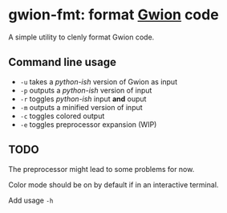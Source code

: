 # gwion-fmt: format [Gwion](https://github.com/Gwion/Gwion) code

A simple utility to clenly format Gwion code.

## Command line usage

  * `-u` takes a *python-ish* version of Gwion as input
  * `-p` outputs a *python-ish* version of input
  * `-r` toggles *python-ish* input **and** ouput
  * `-m` outputs a minified version of input
  * `-c` toggles colored output
  * `-e` toggles preprocessor expansion (WIP)


## TODO

The preprocessor might lead to some problems for now.

Color mode should be on by default if in an interactive terminal.

Add usage `-h`
